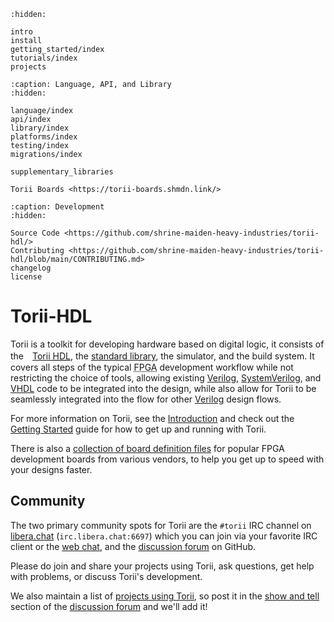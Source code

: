<!-- markdownlint-disable MD041 MD033 -->
```{toctree}
:hidden:

intro
install
getting_started/index
tutorials/index
projects
```

```{toctree}
:caption: Language, API, and Library
:hidden:

language/index
api/index
library/index
platforms/index
testing/index
migrations/index

supplementary_libraries

Torii Boards <https://torii-boards.shmdn.link/>
```

```{toctree}
:caption: Development
:hidden:

Source Code <https://github.com/shrine-maiden-heavy-industries/torii-hdl/>
Contributing <https://github.com/shrine-maiden-heavy-industries/torii-hdl/blob/main/CONTRIBUTING.md>
changelog
license
```

# Torii-HDL

Torii is a toolkit for developing hardware based on digital logic, it consists of the　[Torii <abbr title="Hardware Definition Language">HDL</abbr>], the [standard library], the simulator, and the build system. It covers all steps of the typical <abbr title="Field Programmable Gate Array">FPGA</abbr> development workflow while not restricting the choice of tools, allowing existing [Verilog], [SystemVerilog], and [VHDL] code to be integrated into the design, while also allow for Torii to be seamlessly integrated into the flow for other [Verilog] design flows.

For more information on Torii, see the [Introduction] and check out the [Getting Started] guide for how to get up and running with Torii.

There is also a [collection of board definition files] for popular FPGA development boards from various vendors, to help you get up to speed with your designs faster.

## Community

The two primary community spots for Torii are the `#torii` IRC channel on [libera.chat] (`irc.libera.chat:6697`) which you can join via your favorite IRC client or the [web chat], and the [discussion forum] on GitHub.

Please do join and share your projects using Torii, ask questions, get help with problems, or discuss Torii's development.

We also maintain a list of [projects using Torii], so post it in the [show and tell] section of the [discussion forum] and we'll add it!

[Verilog]: https://ieeexplore.ieee.org/document/1620780
[SystemVerilog]: https://ieeexplore.ieee.org/document/8299595
[VHDL]: https://ieeexplore.ieee.org/document/8938196
[Torii <abbr title="Hardware Definition Language">HDL</abbr>]: ./language/index.md
[standard library]: ./library/index.md
[Introduction]: ./intro.md
[Getting Started]: ./getting_started/index.md
[collection of board definition files]: https://torii-boards.shmdn.link/
[libera.chat]: https://libera.chat/
[web chat]: https://web.libera.chat/#torii
[discussion forum]: https://github.com/shrine-maiden-heavy-industries/torii-hdl/discussions
[projects using Torii]: ./projects.md
[show and tell]: https://github.com/shrine-maiden-heavy-industries/torii-hdl/discussions/categories/show-and-tell
